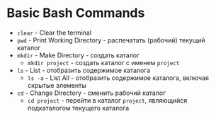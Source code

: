 # Basic Bash Commands

* `clear` - Clear the terminal
* `pwd` - Print Working Directory - распечатать (рабочий) текущий каталог
* `mkdir` - Make Directory - создать каталог
    * `mkdir project` - создать каталог с именем `project`
* `ls` - List - отобразить содержимое каталога
    * `ls -a` - List All - отобразить содержимое каталога, включая скрытые элементы
* `cd` - Change Directory - сменить рабочий каталог
    * `cd project` - перейти в каталог `project`, являющийся подкаталогом текущего каталога
